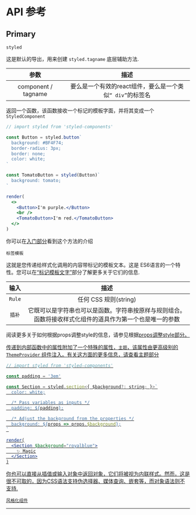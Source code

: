 # API 参考

## Primary

`styled`

这是默认的导出，用来创建 `styled.tagname` 底层辅助方法.

|  参数   | 描述  | 
| :---:  | :---: | 
| component / tagname  | 要么是一个有效的react组件，要么是一个类似`“ div”`的标签名 |

返回一个函数，该函数接收一个标记的模板字面，并将其变成一个`StyledComponent`

```jsx
// import styled from 'styled-components'

const Button = styled.button`
  background: #BF4F74;
  border-radius: 3px;
  border: none;
  color: white;
`

const TomatoButton = styled(Button)`
  background: tomato;
`

render(
  <>
    <Button>I'm purple.</Button>
    <br />
    <TomatoButton>I'm red.</TomatoButton>
  </>
)
```
你可以在[<u>入门部分</u>](https://styled-components.com/docs/basics#getting-started)看到这个方法的介绍

`标签模板`

这就是您传递给样式化调用的内容带标记的模板文本。这是 ES6语言的一个特性。您可以在[<u>“标记模板文字”</u>](https://styled-components.com/docs/advanced#tagged-template-literals)部分了解更多关于它们的信息.

|  输入   | 描述  | 
| :---:  | :---: | 
| `Rule`  | 任何 CSS 规则(string) |
| `插补`  | 它既可以是字符串也可以是函数。字符串按原样与规则组合。函数将接收样式化组件的道具作为第一个也是唯一的参数 |

阅读更多关于如何根据props调整style的信息，请参见根据[<u>props<u/>](https://styled-components.com/docs/basics#adapting-based-on-props)调整style部分。

传递到内部函数中的属性附加了一个特殊的属性，`主题`，该属性由更高级别的 `ThemeProvider` 组件注入。有关这方面的更多信息，请查看[<u>主题部分</u>](https://styled-components.com/docs/advanced#theming)
```jsx
// import styled from 'styled-components'

const padding = '3em'

const Section = styled.section<{ $background?: string; }>`
  color: white;

  /* Pass variables as inputs */
  padding: ${padding};

  /* Adjust the background from the properties */
  background: ${props => props.$background};
`

render(
  <Section $background="royalblue">
    ✨ Magic
  </Section>
)
```
你也可以直接从插值或输入对象中返回对象，它们将被视为内联样式。然而，这是很不可取的，因为CSS语法支持伪选择器、媒体查询、嵌套等，而对象语法则不支持.

`风格化组件`











----------------
